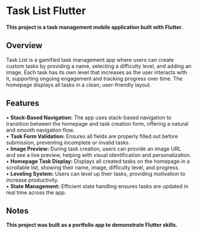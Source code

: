 # Task List Flutter
**This project is a task management mobile application built with Flutter.**

## Overview
Task List is a gamified task management app where users can create custom tasks by providing a name, selecting a difficulty level, and adding an image. Each task has its own level that increases as the user interacts with it, supporting ongoing engagement and tracking progress over time. The homepage displays all tasks in a clean, user-friendly layout.

## Features
• **Stack-Based Navigation:** The app uses stack-based navigation to transition between the homepage and task creation form, offering a natural and smooth navigation flow.<br>
• **Task Form Validation:** Ensures all fields are properly filled out before submission, preventing incomplete or invalid tasks.<br>
• **Image Preview:** During task creation, users can provide an image URL and see a live preview, helping with visual identification and personalization.<br>
• **Homepage Task Display:** Displays all created tasks on the homepage in a scrollable list, showing their name, image, difficulty level, and progress.<br>
• **Leveling System:** Users can level up their tasks, providing motivation to increase productivity.<br>
• **State Management:** Efficient state handling ensures tasks are updated in real time across the app.

## Notes
**This project was built as a portfolio app to demonstrate Flutter skills.**
